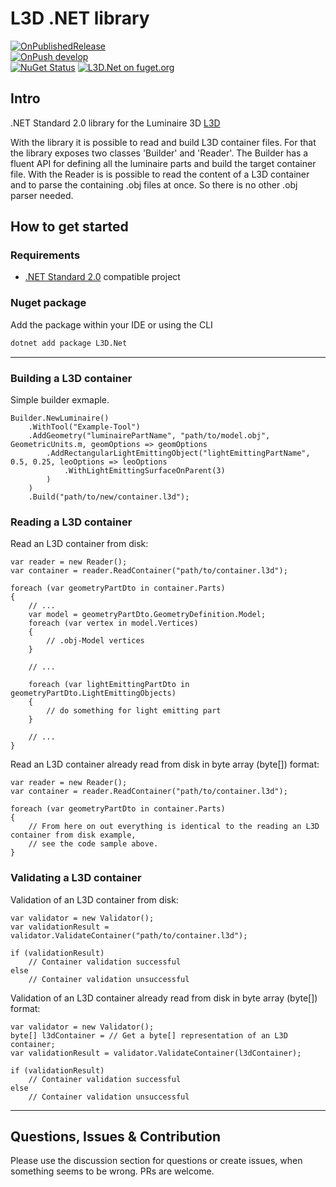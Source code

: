 # L3D .NET library

[![OnPublishedRelease](https://github.com/globallightingdata/l3d.net/actions/workflows/OnPublishedRelease.yml/badge.svg)](https://github.com/globallightingdata/l3d.net/actions/workflows/OnPublishedRelease.yml)  
[![OnPush develop](https://github.com/globallightingdata/l3d.net/actions/workflows/OnPushDevelop.yml/badge.svg)](https://github.com/globallightingdata/l3d.net/actions/workflows/OnPushDevelop.yml)  
[![NuGet Status](https://img.shields.io/nuget/v/L3D.Net.svg)](https://www.nuget.org/packages/L3D.Net/) [![L3D.Net on fuget.org](https://www.fuget.org/packages/L3D.Net/badge.svg)](https://www.fuget.org/packages/L3D.Net)


## Intro

.NET Standard 2.0 library for the Luminaire 3D [L3D](https://gldf.io/docs/geometry/l3d-intro)

With the library it is possible to read and build L3D container files. For that the library exposes two classes 'Builder' and 'Reader'.
The Builder has a fluent API for defining all the luminaire parts and build the target container file.
With the Reader is is possible to read the content of a L3D container and to parse the containing .obj files at once. So there is no other .obj parser needed.

## How to get started

### Requirements

- [.NET Standard 2.0](https://docs.microsoft.com/de-de/dotnet/standard/net-standard) compatible project

### Nuget package

Add the package within your IDE or using the CLI

```bash
dotnet add package L3D.Net
```

---

### Building a L3D container

Simple builder exmaple.

```CSharp
Builder.NewLuminaire()
    .WithTool("Example-Tool")
    .AddGeometry("luminairePartName", "path/to/model.obj", GeometricUnits.m, geomOptions => geomOptions
        .AddRectangularLightEmittingObject("lightEmittingPartName", 0.5, 0.25, leoOptions => leoOptions
            .WithLightEmittingSurfaceOnParent(3)
        )
    )
    .Build("path/to/new/container.l3d");
```

### Reading a L3D container

Read an L3D container from disk:
```CSharp
var reader = new Reader();
var container = reader.ReadContainer("path/to/container.l3d");

foreach (var geometryPartDto in container.Parts)
{
    // ...
    var model = geometryPartDto.GeometryDefinition.Model;
    foreach (var vertex in model.Vertices)
    {
        // .obj-Model vertices
    }

    // ...
    
    foreach (var lightEmittingPartDto in geometryPartDto.LightEmittingObjects)
    {
        // do something for light emitting part 
    }

    // ...
}
```

Read an L3D container already read from disk in byte array (byte[]) format:
```CSharp
var reader = new Reader();
var container = reader.ReadContainer("path/to/container.l3d");

foreach (var geometryPartDto in container.Parts)
{
    // From here on out everything is identical to the reading an L3D container from disk example,
    // see the code sample above.
}
```

### Validating a L3D container

Validation of an L3D container from disk:
```CSharp
var validator = new Validator();
var validationResult = validator.ValidateContainer("path/to/container.l3d");

if (validationResult)
    // Container validation successful
else
    // Container validation unsuccessful
```

Validation of an L3D container already read from disk in byte array (byte[]) format:
```CSharp
var validator = new Validator();
byte[] l3dContainer = // Get a byte[] representation of an L3D container;
var validationResult = validator.ValidateContainer(l3dContainer);

if (validationResult)
    // Container validation successful
else
    // Container validation unsuccessful
```

---

## Questions, Issues & Contribution

Please use the discussion section for questions or create issues, when something seems to be wrong. PRs are welcome.


